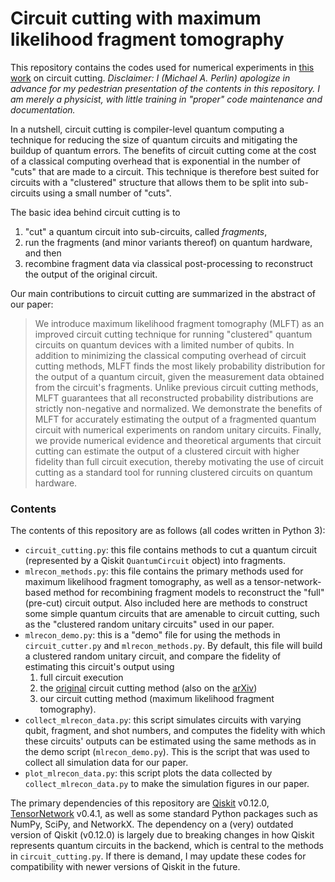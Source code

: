 # Circuit cutting with maximum likelihood fragment tomography

This repository contains the codes used for numerical experiments in [this work](https://arxiv.org/abs/2005.12702) on circuit cutting.  *Disclaimer: I (Michael A. Perlin) apologize in advance for my pedestrian presentation of the contents in this repository.  I am merely a physicist, with little training in "proper" code maintenance and documentation.*

In a nutshell, circuit cutting is compiler-level quantum computing a technique for reducing the size of quantum circuits and mitigating the buildup of quantum errors.  The benefits of circuit cutting come at the cost of a classical computing overhead that is exponential in the number of "cuts" that are made to a circuit.  This technique is therefore best suited for circuits with a "clustered" structure that allows them to be split into sub-circuits using a small number of "cuts".

The basic idea behind circuit cutting is to
1. "cut" a quantum circuit into sub-circuits, called *fragments*,
2. run the fragments (and minor variants thereof) on quantum hardware, and then
3. recombine fragment data via classical post-processing to reconstruct the output of the original circuit.

Our main contributions to circuit cutting are summarized in the abstract of our paper:

> We introduce maximum likelihood fragment tomography (MLFT) as an improved circuit cutting technique for running "clustered" quantum circuits on quantum devices with a limited number of qubits.  In addition to minimizing the classical computing overhead of circuit cutting methods, MLFT finds the most likely probability distribution for the output of a quantum circuit, given the measurement data obtained from the circuit's fragments.  Unlike previous circuit cutting methods, MLFT guarantees that all reconstructed probability distributions are strictly non-negative and normalized.  We demonstrate the benefits of MLFT for accurately estimating the output of a fragmented quantum circuit with numerical experiments on random unitary circuits.  Finally, we provide numerical evidence and theoretical arguments that circuit cutting can estimate the output of a clustered circuit with higher fidelity than full circuit execution, thereby motivating the use of circuit cutting as a standard tool for running clustered circuits on quantum hardware.

### Contents

The contents of this repository are as follows (all codes written in Python 3):

* `circuit_cutting.py`: this file contains methods to cut a quantum circuit (represented by a Qiskit `QuantumCircuit` object) into fragments.
* `mlrecon_methods.py`: this file contains the primary methods used for maximum likelihood fragment tomography, as well as a tensor-network-based method for recombining fragment models to reconstruct the "full" (pre-cut) circuit output.  Also included here are methods to construct some simple quantum circuits that are amenable to circuit cutting, such as the "clustered random unitary circuits" used in our paper.
* `mlrecon_demo.py`: this is a "demo" file for using the methods in `circuit_cutter.py` and `mlrecon_methods.py`.  By default, this file will build a clustered random unitary circuit, and compare the fidelity of estimating this circuit's output using
  1. full circuit execution
  2. the [original](https://journals.aps.org/prl/accepted/cf075YabH641a287f098406380a7b05df8764bce0) circuit cutting method (also on the [arXiv](https://arxiv.org/abs/1904.00102))
  3. our circuit cutting method (maximum likelihood fragment tomography).
* `collect_mlrecon_data.py`: this script simulates circuits with varying qubit, fragment, and shot numbers, and computes the fidelity with which these circuits' outputs can be estimated using the same methods as in the demo script (`mlrecon_demo.py`).  This is the script that was used to collect all simulation data for our paper.
* `plot_mlrecon_data.py`: this script plots the data collected by `collect_mlrecon_data.py` to make the simulation figures in our paper.

The primary dependencies of this repository are [Qiskit](https://qiskit.org/) v0.12.0, [TensorNetwork](https://github.com/google/TensorNetwork) v0.4.1, as well as some standard Python packages such as NumPy, SciPy, and NetworkX.  The dependency on a (very) outdated version of Qiskit (v0.12.0) is largely due to breaking changes in how Qiskit represents quantum circuits in the backend, which is central to the methods in `circuit_cutting.py`.  If there is demand, I may update these codes for compatibility with newer versions of Qiskit in the future.
